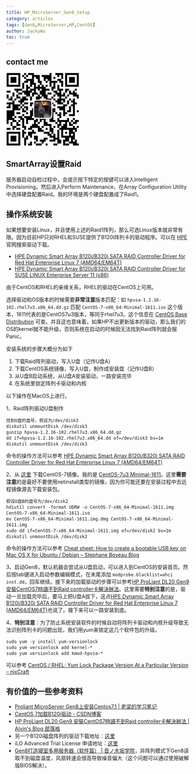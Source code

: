 ```yaml
---
title: HP_MicroServer_Gen8_Setup
category: articles
tags: [Gen8,MicroServer,HP,CentOS]
author: JackyWu
toc: true
---
```


## contact me

![](/assets/images/weixin-pic-jackywu.jpg)

##  SmartArray设置Raid

服务器启动自检过程中，会提示按下特定的按键可以进入Intelligent Provisioning，然后进入Perform Maintenance，在Array Configuration Utility中选择硬盘配置Raid。我的环境是两个硬盘配置成了Raid1。

## 操作系统安装

如果想要安装Linux，并且使用上述的Raid1阵列，那么可选Linux版本就非常有限。因为目前HP只对RHEL和SUSE提供了B120i阵列卡的驱动程序。可以在 [HPE](https://support.hpe.com/hpesc/public/home/result?qt=B120i++RAID++linux) 官网搜索驱动下载。

- [HPE Dynamic Smart Array B120i/B320i SATA RAID Controller Driver for Red Hat Enterprise Linux 7 (AMD64/EM64T)](https://support.hpe.com/hpsc/swd/public/detail?sp4ts.oid=null&swItemId=MTX_4316d9b65662412686bc826572&swEnvOid=4184)
- [HPE Dynamic Smart Array B120i/B320i SATA RAID Controller Driver for SUSE LINUX Enterprise Server 11 (x86)](https://support.hpe.com/hpsc/swd/public/detail?sp4ts.oid=null&swItemId=MTX_0317b0e19c54449bac4e681587&swEnvOid=4184)

由于CentOS和RHEL的亲缘关系，RHEL的驱动在CentOS上可用。

选择驱动和OS版本的时候需要**非常注意**版本匹配：如 `hpvsa-1.2.16-102.rhel7u3.x86_64.dd.gz` 匹配 `CentOS-7-x86_64-Minimal-1611.iso` 这个版本，1611代表的是CentOS7u3版本，等同于rhel7u3。这个信息在 [CentOS Base Distribution](https://wiki.centos.org/Download) 可查。并且这也意味着，如果HP不出更新版本的驱动，那么我们的OS的kernel就不能升级，否则系统在启动的时候因无法找到Raid阵列就会报Panic。



安装系统的步骤大概分为如下

1. 下载Raid阵列驱动，写入U盘（记作U盘A）
2. 下载CentOS系统镜像，写入U盘，制作成安装盘（记作U盘B）
3. 从U盘B启动系统，从U盘A安装驱动，一路安装完毕
4. 在系统里锁定阵列卡驱动和内核



以下操作在MacOS上进行。

1、Raid阵列驱动U盘制作

```shell
找到U盘的盘号，假设为/dev/disk3
diskutil unmountDisk /dev/disk3
gunzip hpvsa-1.2.16-102.rhel7u3.x86_64.dd.gz
dd if=hpvsa-1.2.16-102.rhel7u3.x86_64.dd of=/dev/disk3 bs=1m
diskutil unmountDisk /dev/disk3
```

命令的操作方法可以参考 [HPE Dynamic Smart Array B120i/B320i SATA RAID Controller Driver for Red Hat Enterprise Linux 7 (AMD64/EM64T)](https://support.hpe.com/hpsc/swd/public/detail?sp4ts.oid=null&swItemId=MTX_4316d9b65662412686bc826572&swEnvOid=4184#tab3)

2、从 [这里](http://ftp.uci.edu/centos/7.3.1611/isos/x86_64/) 下载CentOS-7镜像。我的是 [CentOS-7u3 Minimal-1611](http://ftp.uci.edu/centos/7.3.1611/isos/x86_64/CentOS-7-x86_64-Minimal-1611.iso)。这里**需要注意**的是最好不要使用netinstall类型的镜像，因为你可能还要在安装过程中去远程镜像源去下载安装包。

```shell
假设U盘B的盘号为/dev/disk2
hdiutil convert -format UDRW -o CentOS-7-x86_64-Minimal-1611.img  CentOS-7-x86_64-Minimal-1611.iso
mv CentOS-7-x86_64-Minimal-1611.img.dmg CentOS-7-x86_64-Minimal-1611.img
sudo dd if=CentOS-7-x86_64-Minimal-1611.img of=/dev/disk2 bs=1m
diskutil unmountDisk /dev/disk2
```

命令的操作方法可以参考 [Cheat sheet: How to create a bootable USB key on Mac OS X for Ubuntu / Debian – Stephane Boyeau Blog](http://blog.boyeau.com/cheat-sheet-how-to-create-a-bootable-usb-key-on-mac-os-x-for-ubuntu-debian/)

3、启动Gen8，默认机器会尝试从U盘启动，可以进入到CentOS的安装首页。然后按tab键进入启动参数编辑模式，在末尾添加 `modprobe.blacklist=ahci inst.dd`，回车继续。接下来的加载驱动的步骤可以参考[HP ProLiant DL20 Gen9 安裝CentOS7時讀不到Raid controller卡解決辦法](https://blog.vvtitan.com/2017/09/hp-proliant-dl20-gen9-%E5%AE%89%E8%A3%9Dcentos7%E6%99%82%E8%AE%80%E4%B8%8D%E5%88%B0raid-controller%E5%8D%A1%E8%A7%A3%E6%B1%BA%E8%BE%A6%E6%B3%95/)。这里需要**特别注意**的是，驱动一旦加载完毕后，要马上把U盘A拔下，这点[HPE Dynamic Smart Array B120i/B320i SATA RAID Controller Driver for Red Hat Enterprise Linux 7 (AMD64/EM64T)](https://support.hpe.com/hpsc/swd/public/detail?sp4ts.oid=null&swItemId=MTX_4316d9b65662412686bc826572&swEnvOid=4184#tab3)也说了。接下来可以一路安装到底。

4、**特别注意**：为了防止系统安装软件的时候自动将阵列卡驱动和内核升级导致无法识别阵列卡的问题出现，我们用yum来锁定这几个软件包的升级。

```shell
sudo yum -y install yum-versionlock
sudo yum versionlock add kernel-*
sudo yum versionlock add kmod-hpvsa-*
```

可以参考 [CentOS / RHEL: Yum Lock Package Version At a Particular Version – nixCraft](https://www.cyberciti.biz/faq/centos-redhat-fedora-yum-lock-package-version-command/)

## 有价值的一些参考资料

- [Proliant MicroServer Gen8上安装Centos7.1 | 老梁的学习笔记](https://awei.pub/2015/06/gen8%E5%AE%89%E8%A3%85centos7.1/)
- [CentOS 7加载B120i驱动 - CSDN博客](http://blog.csdn.net/chineseboytom/article/details/54893858)
- [HP ProLiant DL20 Gen9 安裝CentOS7時讀不到Raid controller卡解決辦法 | Alvin's Blog 部落格](https://blog.vvtitan.com/2017/09/hp-proliant-dl20-gen9-%E5%AE%89%E8%A3%9Dcentos7%E6%99%82%E8%AE%80%E4%B8%8D%E5%88%B0raid-controller%E5%8D%A1%E8%A7%A3%E6%B1%BA%E8%BE%A6%E6%B3%95/)
- 另一个B120i磁盘阵列的驱动下载地址：[这里](http://mirror.fairway.ne.jp/downloads.linux.hpe.com/SDR/repo/spp/redhat/7Server/x86_64/current/)
- iLO Advanced Trial License 申请地址：[这里](https://www.hpe.com/us/en/resources/integrated-systems/ilo-advanced-trial.html?parentPage=/us/en/products/servers/integrated-lights-out-ilo)
- [Gen8打造寝室多用服务器（软件篇） | 音ノ木坂学院](http://zjubank.com/2015/12/05/gen8-software/)，非阵列模式下Gen8读取不到磁盘温度，风扇转速会很高导致噪音偏大（这个问题可以通过使用破解版BIOS解决）。